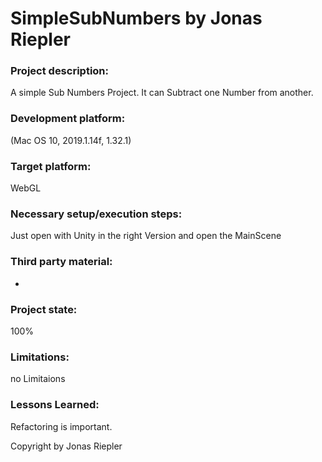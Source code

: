 # SimpleSubNumbers by Jonas Riepler
 
 ### Project description: 
A simple Sub Numbers Project. It can Subtract one Number from another.
### Development platform: 
(Mac OS 10, 2019.1.14f, 1.32.1)

### Target platform: 
WebGL

### Necessary setup/execution steps: 
Just open with Unity in the right Version and open the MainScene
### Third party material: 
-
### Project state: 
100%

### Limitations: 
no Limitaions
### Lessons Learned: 
Refactoring is important.

Copyright by Jonas Riepler
